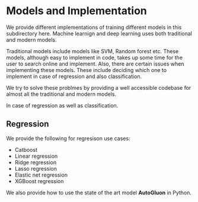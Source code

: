 # Models and Implementation

We provide different implementations of training different models in this subdirectory here.
Machine learnign and deep learning uses both traditional and modern models.

Traditional models include models like SVM, Random forest etc. These models, although
easy to implement in code, takes up some time for the user to search online and implement.
Also, there are certain issues when implementing these models. These include deciding
which one to implement in case of regression and also classification.

We try to solve these problmes by providing a well accessible codebase for almost all the
traditional and modern models.

In case of regression as well as classification.

## Regression

We provide the following for regresison use cases:
* Catboost 
* Linear regression
* Ridge regression
* Lasso regression
* Elastic net regression
* XGBoost regression

We also provide how to use the state of the art model **AutoGluon** in Python.
